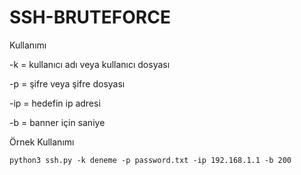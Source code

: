 # SSH-BRUTEFORCE

Kullanımı

-k = kullanıcı adı veya kullanıcı dosyası 

-p = şifre veya şifre dosyası

-ip = hedefin ip adresi
	
-b = banner için saniye 
	
Örnek Kullanımı
	
	python3 ssh.py -k deneme -p password.txt -ip 192.168.1.1 -b 200
